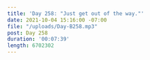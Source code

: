 ```yaml
---
title: 'Day 258: "Just get out of the way."'
date: 2021-10-04 15:16:00 -07:00
file: "/uploads/Day-B258.mp3"
post: Day 258
duration: '00:07:39'
length: 6702302
---
```


